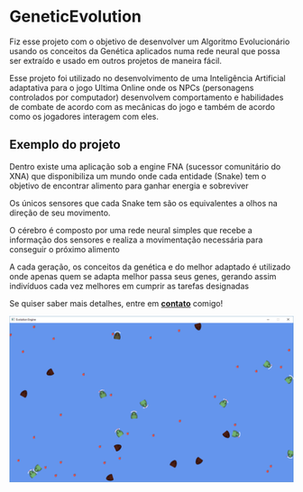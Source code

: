 # GeneticEvolution

Fiz esse projeto com o objetivo de desenvolver um Algoritmo Evolucionário usando os conceitos da Genética aplicados numa rede neural que possa ser extraído e usado em outros projetos de maneira fácil.

Esse projeto foi utilizado no desenvolvimento de uma Inteligência Artificial adaptativa para o jogo Ultima Online onde os NPCs (personagens controlados por computador) desenvolvem comportamento e habilidades de combate de acordo com as mecânicas do jogo e também de acordo como os jogadores interagem com eles. 

## Exemplo do projeto

Dentro existe uma aplicação sob a engine FNA (sucessor comunitário do XNA) que disponibiliza um mundo onde cada entidade (Snake) tem o objetivo de encontrar alimento para ganhar energia e sobreviver

Os únicos sensores que cada Snake tem  são os equivalentes a olhos na direção de seu movimento.

O cérebro é composto por uma rede neural simples que recebe a informação dos sensores e realiza a movimentação necessária para conseguir o próximo alimento

A cada geração, os conceitos da genética e do melhor adaptado é utilizado onde apenas quem se adapta melhor passa seus genes, gerando assim indivíduos cada vez melhores em cumprir as tarefas designadas

Se quiser saber mais detalhes, entre em [**contato**](https://github.com/fetuffani) comigo!

![](engine.png)
